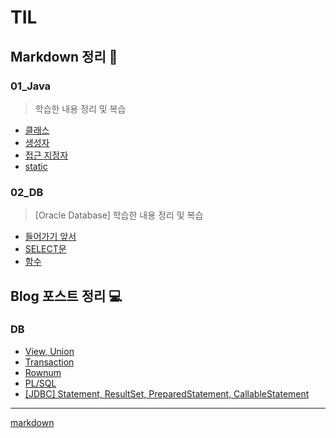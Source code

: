 # TIL
## Markdown 정리 📃
### 01_Java
> 학습한 내용 정리 및 복습
- [클래스](https://github.com/suyyeon/TIL/blob/main/01_Java/Java_class.md)
- [생성자](https://github.com/suyyeon/TIL/blob/main/01_Java/Java_constructor.md)
- [접근 지정자](https://github.com/suyyeon/TIL/blob/main/01_Java/Java_access_modifier.md)
- [static](https://github.com/suyyeon/TIL/blob/main/01_Java/Java_static.md)

### 02_DB
> [Oracle Database] 학습한 내용 정리 및 복습
- [들어가기 앞서](https://github.com/suyyeon/TIL/blob/main/02_DB/%EB%93%A4%EC%96%B4%EA%B0%80%EA%B8%B0.md)
- [SELECT문](https://github.com/suyyeon/TIL/blob/main/02_DB/SELECT.md)
- [함수](https://github.com/suyyeon/TIL/blob/main/02_DB/%ED%95%A8%EC%88%98.md)

## Blog 포스트 정리 💻

### DB
  - [View, Union](https://velog.io/@suyyeon/Oracle-SQL-View)
  - [Transaction](https://velog.io/@suyyeon/Oracle-SQL-Transaction)
  - [Rownum](https://velog.io/@suyyeon/Oracle-SQL-Rownum)
  - [PL/SQL](https://velog.io/@suyyeon/Oracle-SQL-PLSQL)
  - [[JDBC] Statement, ResultSet, PreparedStatement, CallableStatement](https://velog.io/@suyyeon/JDBC-Statement)
---
[markdown](https://marketplace.visualstudio.com/items?itemName=yzhang.markdown-all-in-one)
